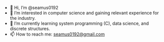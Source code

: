 - 👋 Hi, I’m @seamus0192
- 👀 I’m interested in computer science and gaining relevant experience for the industry.
- 🌱 I’m currently learning system programming (C), data science, and discrete structures.
- 📫 How to reach me: seamus0192@gmail.com
